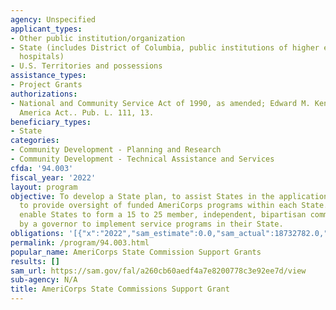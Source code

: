 ```yaml
---
agency: Unspecified
applicant_types:
- Other public institution/organization
- State (includes District of Columbia, public institutions of higher education and
  hospitals)
- U.S. Territories and possessions
assistance_types:
- Project Grants
authorizations:
- National and Community Service Act of 1990, as amended; Edward M. Kennedy Serve
  America Act.. Pub. L. 111, 13.
beneficiary_types:
- State
categories:
- Community Development - Planning and Research
- Community Development - Technical Assistance and Services
cfda: '94.003'
fiscal_year: '2022'
layout: program
objective: To develop a State plan, to assist States in the application process, and
  to provide oversight of funded AmeriCorps programs within each State. The funds
  enable States to form a 15 to 25 member, independent, bipartisan commission appointed
  by a governor to implement service programs in their State.
obligations: '[{"x":"2022","sam_estimate":0.0,"sam_actual":18732782.0,"usa_spending_actual":37764824.9},{"x":"2023","sam_estimate":19344658.0,"sam_actual":0.0,"usa_spending_actual":18695641.24},{"x":"2024","sam_estimate":19344658.0,"sam_actual":0.0,"usa_spending_actual":0.0}]'
permalink: /program/94.003.html
popular_name: AmeriCorps State Commission Support Grants
results: []
sam_url: https://sam.gov/fal/a260cb60aedf4a7e8200778c3e92ee7d/view
sub-agency: N/A
title: AmeriCorps State Commissions Support Grant
---
```

